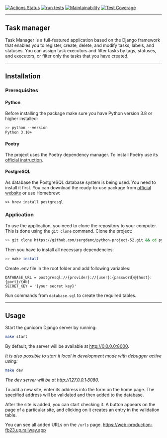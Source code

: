 [![Actions Status](https://github.com/sergdemc/python-project-52/workflows/hexlet-check/badge.svg)](https://github.com/sergdemc/python-project-52/actions)
[![run tests](https://github.com/sergdemc/python-project-52/actions/workflows/run_test.yml/badge.svg)](https://github.com/sergdemc/python-project-52/actions/workflows/run_test.yml)
[![Maintainability](https://api.codeclimate.com/v1/badges/7e17dccfb736bd7985d2/maintainability)](https://codeclimate.com/github/sergdemc/python-project-52/maintainability)
[![Test Coverage](https://api.codeclimate.com/v1/badges/7e17dccfb736bd7985d2/test_coverage)](https://codeclimate.com/github/sergdemc/python-project-52/test_coverage)


---

## Task manager
Task Manager is a full-featured application based on the Django framework that enables you to register, create, delete, and modify tasks, labels, and statuses. You can assign task executors and filter tasks by tags, statuses, and executors, or filter only the tasks that you have created.

---

## Installation

### Prerequisites

#### Python

Before installing the package make sure you have Python version 3.8 or higher installed:

```bash
>> python --version
Python 3.10+
```

#### Poetry

The project uses the Poetry dependency manager. To install Poetry use its [official instruction](https://python-poetry.org/docs/#installation).

#### PostgreSQL

As database the PostgreSQL database system is being used. You need to install it first. You can download the ready-to-use package from [official website](https://www.postgresql.org/download/) or use Homebrew:
```shell
>> brew install postgresql
```

### Application

To use the application, you need to clone the repository to your computer. This is done using the `git clone` command. Clone the project:

```bash
>> git clone https://github.com/sergdemc/python-project-52.git && cd python-project-52
```

Then you have to install all necessary dependencies:

```bash
>> make install
```

Create .env file in the root folder and add following variables:
```
DATABASE_URL = postgresql://{provider}://{user}:{password}@{host}:{port}/{db}
SECRET_KEY = '{your secret key}'
```
Run commands from `database.sql` to create the required tables.

---

## Usage

Start the gunicorn Django server by running:
```bash
make start
```
By default, the server will be available at http://0.0.0.0:8000. 

_It is also possible to start it local in development mode with debugger active using:_
```bash
make dev
```
_The dev server will be at http://127.0.0.1:8080._


To add a new site, enter its address into the form on the home page. The specified address will be validated and then added to the database.

After the site is added, you can start checking it. A button appears on the page of a particular site, and clicking on it creates an entry in the validation table.

You can see all added URLs on the `/urls` page.
https://web-production-fb23.up.railway.app